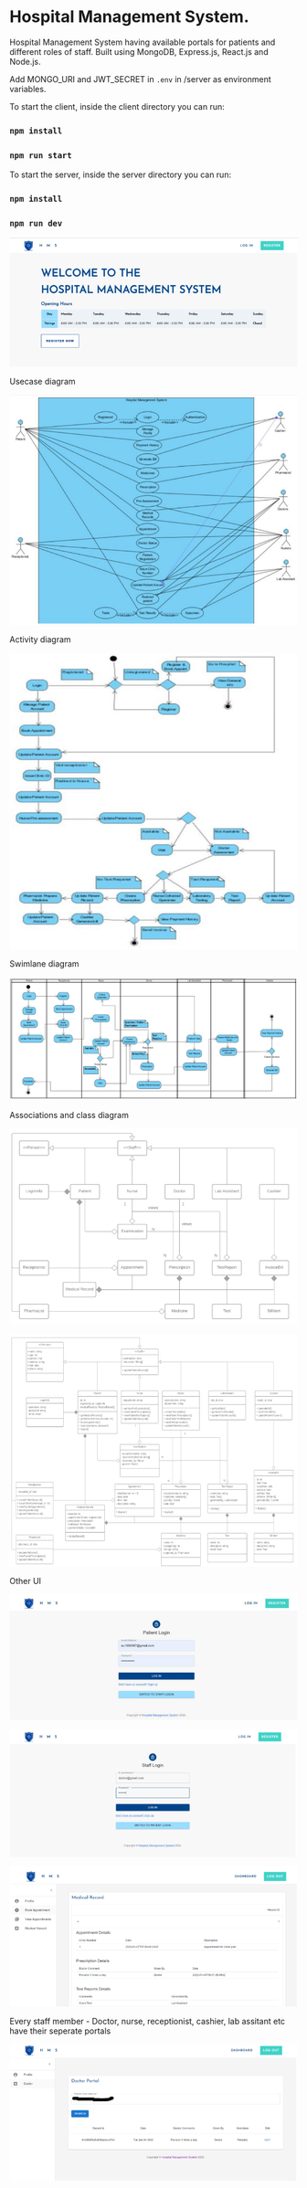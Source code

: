# Hospital Management System.

Hospital Management System having available portals for patients and different roles of staff. Built using MongoDB, Express.js, React.js and Node.js.

Add MONGO_URI and JWT_SECRET in `.env` in /server as environment variables.

To start the client, inside the client directory you can run:

### `npm install`

### `npm run start`

To start the server, inside the server directory you can run:

### `npm install`

### `npm run dev`

![](images/landing.PNG)

Usecase diagram

![](images/use_case.PNG)

Activity diagram

![](images/activity_diagram.PNG)

Swimlane diagram

![](images/swimlane_diagram.PNG)

Associations and class diagram

![](images/associations.PNG)

![](images/class_diagram.PNG)

Other UI

![](images/login.PNG)

![](images/staff_login.PNG)

![](images/patient_dashboard.PNG)

Every staff member - Doctor, nurse, receptionist, cashier, lab assitant etc have their seperate portals

![](images/doctor_portal.PNG)




